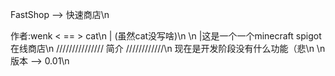 FastShop --> 快速商店\n

作者:wenk < == > cat\n
|                                            (虽然cat没写啥)\n
\n
|这是一个一个minecraft spigot在线商店\n
/////////////// 简介 ////////////\n
现在是开发阶段没有什么功能（悲\n
\n
版本 --> 0.01\n